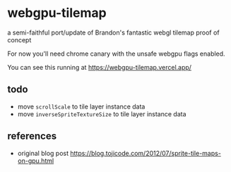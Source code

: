 # webgpu-tilemap
a semi-faithful port/update of Brandon's fantastic webgl tilemap proof of concept


For now you'll need chrome canary with the unsafe webgpu flags enabled. 

You can see this running at https://webgpu-tilemap.vercel.app/


## todo
* move `scrollScale` to tile layer instance data
* move `inverseSpriteTextureSize` to tile layer instance data


## references

* original blog post https://blog.tojicode.com/2012/07/sprite-tile-maps-on-gpu.html
